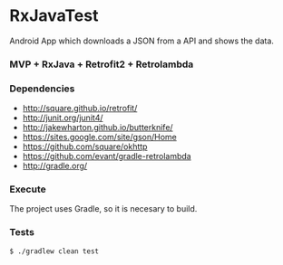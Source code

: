 # RxJavaTest

Android App which downloads a JSON from a API and shows the data.

### MVP + RxJava + Retrofit2 + Retrolambda 

### Dependencies
* http://square.github.io/retrofit/
* http://junit.org/junit4/
* http://jakewharton.github.io/butterknife/
* https://sites.google.com/site/gson/Home
* https://github.com/square/okhttp
* https://github.com/evant/gradle-retrolambda
* http://gradle.org/

### Execute
The project uses Gradle, so it is necesary to build.

### Tests
```
$ ./gradlew clean test
```
